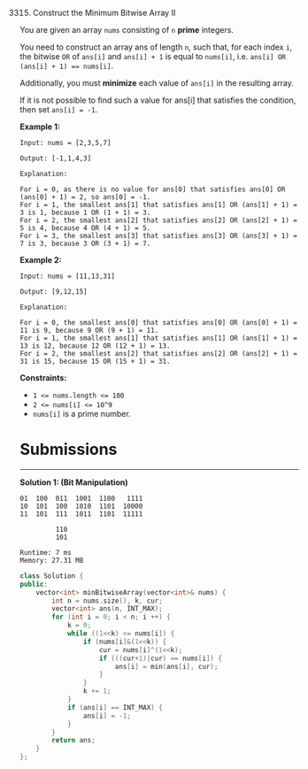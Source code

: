 3315. Construct the Minimum Bitwise Array II

You are given an array `nums` consisting of `n` **prime** integers.

You need to construct an array ans of length `n`, such that, for each index `i`, the bitwise `OR` of `ans[i]` and `ans[i] + 1` is equal to `nums[i]`, i.e. `ans[i] OR (ans[i] + 1) == nums[i]`.

Additionally, you must **minimize** each value of `ans[i]` in the resulting array.

If it is not possible to find such a value for ans[i] that satisfies the condition, then set `ans[i] = -1`.

 

**Example 1:**
```
Input: nums = [2,3,5,7]

Output: [-1,1,4,3]

Explanation:

For i = 0, as there is no value for ans[0] that satisfies ans[0] OR (ans[0] + 1) = 2, so ans[0] = -1.
For i = 1, the smallest ans[1] that satisfies ans[1] OR (ans[1] + 1) = 3 is 1, because 1 OR (1 + 1) = 3.
For i = 2, the smallest ans[2] that satisfies ans[2] OR (ans[2] + 1) = 5 is 4, because 4 OR (4 + 1) = 5.
For i = 3, the smallest ans[3] that satisfies ans[3] OR (ans[3] + 1) = 7 is 3, because 3 OR (3 + 1) = 7.
```

**Example 2:**
```
Input: nums = [11,13,31]

Output: [9,12,15]

Explanation:

For i = 0, the smallest ans[0] that satisfies ans[0] OR (ans[0] + 1) = 11 is 9, because 9 OR (9 + 1) = 11.
For i = 1, the smallest ans[1] that satisfies ans[1] OR (ans[1] + 1) = 13 is 12, because 12 OR (12 + 1) = 13.
For i = 2, the smallest ans[2] that satisfies ans[2] OR (ans[2] + 1) = 31 is 15, because 15 OR (15 + 1) = 31.
```

**Constraints:**

* `1 <= nums.length <= 100`
* `2 <= nums[i] <= 10^9`
* `nums[i]` is a prime number.

# Submissions
---
**Solution 1: (Bit Manipulation)**

    01  100  011  1001  1100   1111
    10  101  100  1010  1101  10000
    11  101  111  1011  1101  11111

             110
             101

```
Runtime: 7 ms
Memory: 27.31 MB
```
```c++
class Solution {
public:
    vector<int> minBitwiseArray(vector<int>& nums) {
        int n = nums.size(), k, cur;
        vector<int> ans(n, INT_MAX);
        for (int i = 0; i < n; i ++) {
            k = 0;
            while ((1<<k) <= nums[i]) {
                if (nums[i]&(1<<k)) {
                    cur = nums[i]^(1<<k);
                    if (((cur+1)|cur) == nums[i]) {
                        ans[i] = min(ans[i], cur);
                    }
                }
                k += 1;
            }
            if (ans[i] == INT_MAX) {
                ans[i] = -1;
            }
        }
        return ans;
    }
};
```

